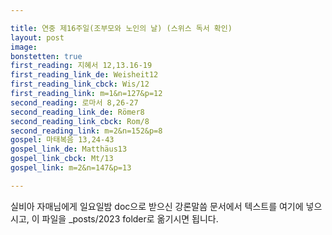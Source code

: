 ```yaml
---

title: 연중 제16주일(조부모와 노인의 날) (스위스 독서 확인)
layout: post 
image: 
bonstetten: true
first_reading: 지혜서 12,13.16-19
first_reading_link_de: Weisheit12
first_reading_link_cbck: Wis/12
first_reading_link: m=1&n=127&p=12
second_reading: 로마서 8,26-27
second_reading_link_de: Römer8
second_reading_link_cbck: Rom/8
second_reading_link: m=2&n=152&p=8
gospel: 마태복음 13,24-43
gospel_link_de: Matthäus13
gospel_link_cbck: Mt/13
gospel_link: m=2&n=147&p=13

---
```



실비아 자매님에게 일요일밤 doc으로 받으신
강론말씀 문서에서
텍스트를 여기에 넣으시고,
이 파일을 _posts/2023 folder로 옮기시면 됩니다.
